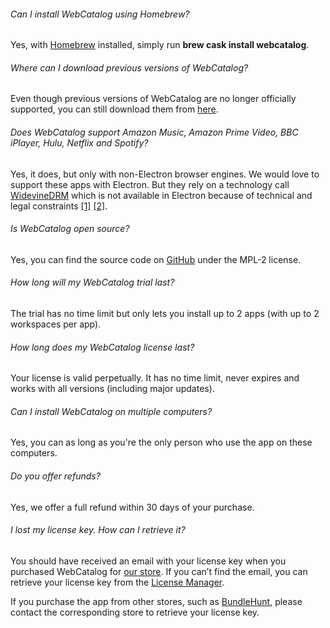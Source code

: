 ###### Can I install WebCatalog using Homebrew?
Yes, with [Homebrew](https://brew.sh/) installed, simply run **brew cask install webcatalog**.

###### Where can I download previous versions of WebCatalog?
Even though previous versions of WebCatalog are no longer officially supported, you can still download them from [here](https://github.com/atomery/webcatalog/releases).

###### Does WebCatalog support Amazon Music, Amazon Prime Video, BBC iPlayer, Hulu, Netflix and Spotify?
Yes, it does, but only with non-Electron browser engines. We would love to support these apps with Electron. But they rely on a technology call [WidevineDRM](https://en.wikipedia.org/wiki/Widevine) which is not available in Electron because of technical and legal constraints [\[1\]](https://electronjs.org/docs/tutorial/testing-widevine-cdm) [\[2\]](https://www.theregister.co.uk/2019/04/03/googles_widevine_drm/).

###### Is WebCatalog open source?
Yes, you can find the source code on [GitHub](https://github.com/atomery/webcatalog) under the MPL-2 license.

###### How long will my WebCatalog trial last?
The trial has no time limit but only lets you install up to 2 apps (with up to 2 workspaces per app).

###### How long does my WebCatalog license last?
Your license is valid perpetually. It has no time limit, never expires and works with all versions (including major updates).

###### Can I install WebCatalog on multiple computers?
Yes, you can as long as you're the only person who use the app on these computers.

###### Do you offer refunds?
Yes, we offer a full refund within 30 days of your purchase.

###### I lost my license key. How can I retrieve it?
You should have received an email with your license key when you purchased WebCatalog for [our store](https://webcatalog.onfastspring.com/). If you can’t find the email, you can retrieve your license key from the [License Manager](https://webcatalog.onfastspring.com/account).

If you purchase the app from other stores, such as [BundleHunt](https://bundlehunt.com/), please contact the corresponding store to retrieve your license key.